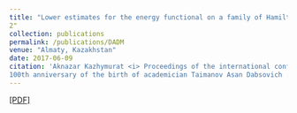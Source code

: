 ```yaml
---
title: "Lower estimates for the energy functional on a family of Hamiltonian minimal Lagrangian tori in CP^2"
2"
collection: publications
permalink: /publications/DADM
venue: "Almaty, Kazakhstan"
date: 2017-06-09
citation: 'Aknazar Kazhymurat <i> Proceedings of the international conference "Actual problems of pure and applied mathematics", dedicated to the
100th anniversary of the birth of academician Taimanov Asan Dabsovich . </i>.'
---  
```

[[PDF]](http://www.math.kz/public/filemanager/userfiles/Sbornik.pdf)
